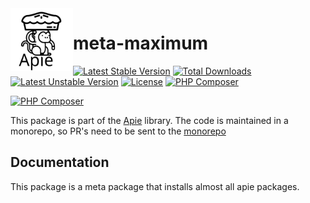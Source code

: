 <img src="https://raw.githubusercontent.com/apie-lib/apie-lib-monorepo/main/docs/apie-logo.svg" width="100px" align="left" />
<h1>meta-maximum</h1>






 [![Latest Stable Version](https://poser.pugx.org/apie/meta-maximum/v)](https://packagist.org/packages/apie/meta-maximum) [![Total Downloads](https://poser.pugx.org/apie/meta-maximum/downloads)](https://packagist.org/packages/apie/meta-maximum) [![Latest Unstable Version](https://poser.pugx.org/apie/meta-maximum/v/unstable)](https://packagist.org/packages/apie/meta-maximum) [![License](https://poser.pugx.org/apie/meta-maximum/license)](https://packagist.org/packages/apie/meta-maximum) [![PHP Composer](https://apie-lib.github.io/projectCoverage/coverage-meta-maximum.svg)](https://apie-lib.github.io/projectCoverage/meta-maximum/index.html)  

[![PHP Composer](https://github.com/apie-lib/meta-maximum/actions/workflows/php.yml/badge.svg?event=push)](https://github.com/apie-lib/meta-maximum/actions/workflows/php.yml)

This package is part of the [Apie](https://github.com/apie-lib) library.
The code is maintained in a monorepo, so PR's need to be sent to the [monorepo](https://github.com/apie-lib/apie-lib-monorepo/pulls)

## Documentation
This package is a meta package that installs almost all apie packages.
